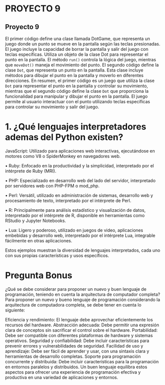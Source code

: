 # PROYECTO 9

## Proyecto 9

El primer código define una clase llamada DotGame, que representa un juego donde un punto se mueve en la pantalla según las teclas presionadas. El juego incluye la capacidad de borrar la pantalla y salir del juego con teclas específicas. Utiliza un objeto de la clase Dot para representar el punto en la pantalla. El método `run()` controla la lógica del juego, mientras que `moveDot()` maneja el movimiento del punto.
El segundo código define la clase `Dot`, que representa un punto en la pantalla. Esta clase incluye métodos para dibujar el punto en la pantalla y moverlo en diferentes direcciones.
En resumen, el primer código es un juego que utiliza la clase `Dot` para representar el punto en la pantalla y controlar su movimiento, mientras que el segundo código define la clase `Dot` que proporciona la funcionalidad para manipular y dibujar el punto en la pantalla. El juego permite al usuario interactuar con el punto utilizando teclas específicas para controlar su movimiento y salir del juego.


# 1.	¿Qué lenguajes interpretadores ademas del Python existen?

JavaScript: Utilizado para aplicaciones web interactivas, ejecutándose en motores como V8 o SpiderMonkey en navegadores web.

• Ruby: Enfocado en la productividad y la simplicidad, interpretado por el intérprete de Ruby (MRI).

• PHP: Especializado en desarrollo web del lado del servidor, interpretado por servidores web con PHP-FPM o mod_php.

• Perl: Versátil, utilizado en administración de sistemas, desarrollo web y procesamiento de texto, interpretado por el intérprete de Perl.

• R: Principalmente para análisis estadístico y visualización de datos, interpretado por el intérprete de R, disponible en herramientas como RStudio y Jupyter Notebooks.

• Lua: Ligero y poderoso, utilizado en juegos de video, aplicaciones embebidas y desarrollo web, interpretado por el intérprete Lua, integrable fácilmente en otras aplicaciones.

Estos ejemplos muestran la diversidad de lenguajes interpretados, cada uno con sus propias características y usos específicos.

# Pregunta Bonus

¿Qué se debe considerar para proponer un nuevo y buen lenguaje de programación, teniendo en cuenta la arquitectura de computador completa?
Para proponer un nuevo y bueno lenguaje de programación considerando la arquitectura de computadora completa, se debe tener en cuenta lo siguiente:

Eficiencia y rendimiento: El lenguaje debe aprovechar eficientemente los recursos del hardware.
Abstracción adecuada: Debe permitir una expresión clara de conceptos sin sacrificar el control sobre el hardware.
Portabilidad: Debe ser compatible con diferentes plataformas de hardware y sistemas operativos.
Seguridad y confiabilidad: Debe incluir características para prevenir errores y vulnerabilidades de seguridad.
Facilidad de uso y aprendizaje: Debe ser fácil de aprender y usar, con una sintaxis clara y herramientas de desarrollo completas.
Soporte para programación concurrente y distribuida: Debe incluir características para la programación en entornos paralelos y distribuidos.
Un buen lenguaje equilibra estos aspectos para ofrecer una experiencia de programación efectiva y productiva en una variedad de aplicaciones y entornos.

